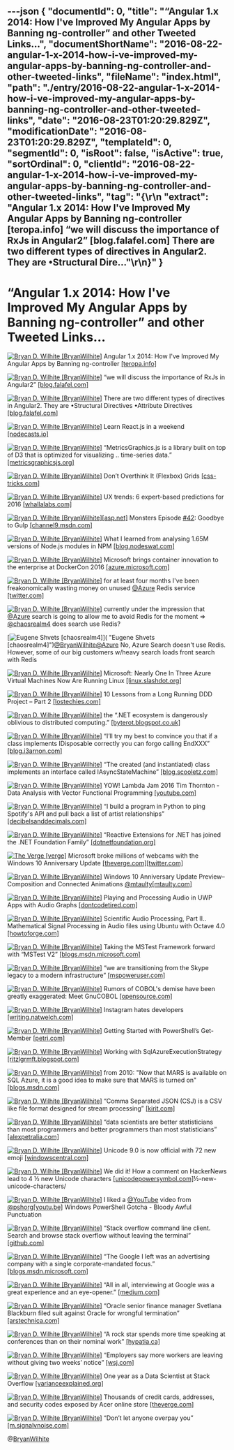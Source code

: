 ---json
{
  "documentId": 0,
  "title": "“Angular 1.x 2014: How I've Improved My Angular Apps by Banning ng-controller” and other Tweeted Links…",
  "documentShortName": "2016-08-22-angular-1-x-2014-how-i-ve-improved-my-angular-apps-by-banning-ng-controller-and-other-tweeted-links",
  "fileName": "index.html",
  "path": "./entry/2016-08-22-angular-1-x-2014-how-i-ve-improved-my-angular-apps-by-banning-ng-controller-and-other-tweeted-links",
  "date": "2016-08-23T01:20:29.829Z",
  "modificationDate": "2016-08-23T01:20:29.829Z",
  "templateId": 0,
  "segmentId": 0,
  "isRoot": false,
  "isActive": true,
  "sortOrdinal": 0,
  "clientId": "2016-08-22-angular-1-x-2014-how-i-ve-improved-my-angular-apps-by-banning-ng-controller-and-other-tweeted-links",
  "tag": "{\r\n  \"extract\": \"Angular 1.x 2014: How I've Improved My Angular Apps by Banning ng-controller [teropa.info] “we will discuss the importance of RxJs in Angular2” [blog.falafel.com] There are two different types of directives in Angular2. They are          •Structural Dire...\"\r\n}"
}
---

# “Angular 1.x 2014: How I've Improved My Angular Apps by Banning ng-controller” and other Tweeted Links…

[<img alt="Bryan D. Wilhite [BryanWilhite]" src="https://songhay.blob.core.windows.net/shared-social-twitter/BryanWilhite.jpeg">](http://t.co/UNdqV0Z1zz "Bryan D. Wilhite [BryanWilhite]") Angular 1.x 2014: How I've Improved My Angular Apps by Banning ng-controller [[teropa.info]](http://teropa.info/blog/2014/10/24/how-ive-improved-my-angular-apps-by-banning-ng-controller.html)

[<img alt="Bryan D. Wilhite [BryanWilhite]" src="https://songhay.blob.core.windows.net/shared-social-twitter/BryanWilhite.jpeg">](http://t.co/UNdqV0Z1zz "Bryan D. Wilhite [BryanWilhite]") “we will discuss the importance of RxJs in Angular2” [[blog.falafel.com]](http://blog.falafel.com/introduction-rxjs-angular2/)

[<img alt="Bryan D. Wilhite [BryanWilhite]" src="https://songhay.blob.core.windows.net/shared-social-twitter/BryanWilhite.jpeg">](http://t.co/UNdqV0Z1zz "Bryan D. Wilhite [BryanWilhite]") There are two different types of directives in Angular2. They are •Structural Directives •Attribute Directives [[blog.falafel.com]](http://blog.falafel.com/directives-in-angular2/)

[<img alt="Bryan D. Wilhite [BryanWilhite]" src="https://songhay.blob.core.windows.net/shared-social-twitter/BryanWilhite.jpeg">](http://t.co/UNdqV0Z1zz "Bryan D. Wilhite [BryanWilhite]") Learn React.js in a weekend [[nodecasts.io]](https://nodecasts.io/learn-react-js-weekend/)

[<img alt="Bryan D. Wilhite [BryanWilhite]" src="https://songhay.blob.core.windows.net/shared-social-twitter/BryanWilhite.jpeg">](http://t.co/UNdqV0Z1zz "Bryan D. Wilhite [BryanWilhite]") “MetricsGraphics.js is a library built on top of D3 that is optimized for visualizing .. time-series data.” [[metricsgraphicsjs.org]](http://metricsgraphicsjs.org/)

[<img alt="Bryan D. Wilhite [BryanWilhite]" src="https://songhay.blob.core.windows.net/shared-social-twitter/BryanWilhite.jpeg">](http://t.co/UNdqV0Z1zz "Bryan D. Wilhite [BryanWilhite]") Don’t Overthink It (Flexbox) Grids [[css-tricks.com]](https://css-tricks.com/dont-overthink-flexbox-grids/)

[<img alt="Bryan D. Wilhite [BryanWilhite]" src="https://songhay.blob.core.windows.net/shared-social-twitter/BryanWilhite.jpeg">](http://t.co/UNdqV0Z1zz "Bryan D. Wilhite [BryanWilhite]") UX trends: 6 expert-based predictions for 2016 [[whallalabs.com]](http://whallalabs.com/ux-trends-2016/)

[<img alt="Bryan D. Wilhite [BryanWilhite]" src="https://songhay.blob.core.windows.net/shared-social-twitter/BryanWilhite.jpeg">](http://t.co/UNdqV0Z1zz "Bryan D. Wilhite [BryanWilhite]")[[asp.net]](http://ASP.NET) Monsters Episode [#42](http://twitter.com/search?q=%2342): Goodbye to Gulp [[channel9.msdn.com]](https://channel9.msdn.com/Series/aspnetmonsters/ASPNET-Monsters-Episode-42-Goodbye-to-Gulp)

[<img alt="Bryan D. Wilhite [BryanWilhite]" src="https://songhay.blob.core.windows.net/shared-social-twitter/BryanWilhite.jpeg">](http://t.co/UNdqV0Z1zz "Bryan D. Wilhite [BryanWilhite]") What I learned from analysing 1.65M versions of Node.js modules in NPM [[blog.nodeswat.com]](https://blog.nodeswat.com/what-i-learned-from-analysing-1-65m-versions-of-node-js-modules-in-npm-a0299a614318)

[<img alt="Bryan D. Wilhite [BryanWilhite]" src="https://songhay.blob.core.windows.net/shared-social-twitter/BryanWilhite.jpeg">](http://t.co/UNdqV0Z1zz "Bryan D. Wilhite [BryanWilhite]") Microsoft brings container innovation to the enterprise at DockerCon 2016 [[azure.microsoft.com]](https://azure.microsoft.com/en-us/blog/microsoft-brings-container-innovation-to-the-enterprise-at-dockercon-2016/)

[<img alt="Bryan D. Wilhite [BryanWilhite]" src="https://songhay.blob.core.windows.net/shared-social-twitter/BryanWilhite.jpeg">](http://t.co/UNdqV0Z1zz "Bryan D. Wilhite [BryanWilhite]") for at least four months I've been freakonomically wasting money on unused [@Azure](http://twitter.com/Azure) Redis service [[twitter.com]](http://twitter.com/BryanWilhite/status/746063567011491840/photo/1)

[<img alt="Bryan D. Wilhite [BryanWilhite]" src="https://songhay.blob.core.windows.net/shared-social-twitter/BryanWilhite.jpeg">](http://t.co/UNdqV0Z1zz "Bryan D. Wilhite [BryanWilhite]") currently under the impression that [@Azure](http://twitter.com/Azure) search is going to allow me to avoid Redis for the moment => [@chaosrealm4](http://twitter.com/chaosrealm4) does search use Redis?

[<img alt="Eugene Shvets [chaosrealm4]" src="https://songhay.blob.core.windows.net/shared-social-twitter/chaosrealm4.jpeg">]( "Eugene Shvets [chaosrealm4]")[@BryanWilhite](http://twitter.com/BryanWilhite)[@Azure](http://twitter.com/Azure) No, Azure Search doesn't use Redis. However, some of our big customers w/heavy search loads front search with Redis

[<img alt="Bryan D. Wilhite [BryanWilhite]" src="https://songhay.blob.core.windows.net/shared-social-twitter/BryanWilhite.jpeg">](http://t.co/UNdqV0Z1zz "Bryan D. Wilhite [BryanWilhite]") Microsoft: Nearly One In Three Azure Virtual Machines Now Are Running Linux [[linux.slashdot.org]](https://linux.slashdot.org/story/16/06/21/1754243/microsoft-nearly-one-in-three-azure-virtual-machines-now-are-running-linux)

[<img alt="Bryan D. Wilhite [BryanWilhite]" src="https://songhay.blob.core.windows.net/shared-social-twitter/BryanWilhite.jpeg">](http://t.co/UNdqV0Z1zz "Bryan D. Wilhite [BryanWilhite]") 10 Lessons from a Long Running DDD Project – Part 2 [[lostechies.com]](https://lostechies.com/jimmybogard/2016/06/20/10-lessons-from-a-long-running-ddd-project-part-2/)

[<img alt="Bryan D. Wilhite [BryanWilhite]" src="https://songhay.blob.core.windows.net/shared-social-twitter/BryanWilhite.jpeg">](http://t.co/UNdqV0Z1zz "Bryan D. Wilhite [BryanWilhite]") the “.NET ecosystem is dangerously oblivious to distributed computing.” [[byterot.blogspot.co.uk]](http://byterot.blogspot.co.uk/2016/06/after-all-it-might-not-matter-commentary-status-of-dotnet-dotnetcore-csharp-oss-fsharp-dnx.html)

[<img alt="Bryan D. Wilhite [BryanWilhite]" src="https://songhay.blob.core.windows.net/shared-social-twitter/BryanWilhite.jpeg">](http://t.co/UNdqV0Z1zz "Bryan D. Wilhite [BryanWilhite]") “I’ll try my best to convince you that if a class implements IDisposable correctly you can forgo calling EndXXX” [[blog.i3arnon.com]](http://blog.i3arnon.com/2016/06/13/idisposable-trumps-apm/)

[<img alt="Bryan D. Wilhite [BryanWilhite]" src="https://songhay.blob.core.windows.net/shared-social-twitter/BryanWilhite.jpeg">](http://t.co/UNdqV0Z1zz "Bryan D. Wilhite [BryanWilhite]") “The created (and instantiated) class implements an interface called IAsyncStateMachine” [[blog.scooletz.com]](https://blog.scooletz.com/2016/06/13/rise-of-the-iasyncstatemachines/)

[<img alt="Bryan D. Wilhite [BryanWilhite]" src="https://songhay.blob.core.windows.net/shared-social-twitter/BryanWilhite.jpeg">](http://t.co/UNdqV0Z1zz "Bryan D. Wilhite [BryanWilhite]") YOW! Lambda Jam 2016 Tim Thornton - Data Analysis with Vector Functional Programming [[youtube.com]](https://www.youtube.com/watch?v=ZGIPmC6wi7E)

[<img alt="Bryan D. Wilhite [BryanWilhite]" src="https://songhay.blob.core.windows.net/shared-social-twitter/BryanWilhite.jpeg">](http://t.co/UNdqV0Z1zz "Bryan D. Wilhite [BryanWilhite]") “I build a program in Python to ping Spotify's API and pull back a list of artist relationships” [[decibelsanddecimals.com]](http://www.decibelsanddecimals.com/dbdblog/2016/6/13/spotify-related-artists)

[<img alt="Bryan D. Wilhite [BryanWilhite]" src="https://songhay.blob.core.windows.net/shared-social-twitter/BryanWilhite.jpeg">](http://t.co/UNdqV0Z1zz "Bryan D. Wilhite [BryanWilhite]") “Reactive Extensions for .NET has joined the .NET Foundation Family” [[dotnetfoundation.org]](http://www.dotnetfoundation.org/blog/rx-net-welcome)

[<img alt="The Verge [verge]" src="https://songhay.blob.core.windows.net/shared-social-twitter/verge.jpg">](http://t.co/W2SFxIXkC4 "The Verge [verge]") Microsoft broke millions of webcams with the Windows 10 Anniversary Update [[theverge.com]](http://www.theverge.com/2016/8/19/12562780/microsoft-windows-10-anniversary-update-webcam-freezing)[[twitter.com]](https://twitter.com/verge/status/766763038347231232/photo/1)

[<img alt="Bryan D. Wilhite [BryanWilhite]" src="https://songhay.blob.core.windows.net/shared-social-twitter/BryanWilhite.jpeg">](http://t.co/UNdqV0Z1zz "Bryan D. Wilhite [BryanWilhite]") Windows 10 Anniversary Update Preview–Composition and Connected Animations [@mtaulty](http://twitter.com/mtaulty)[[mtaulty.com]](https://mtaulty.com/2016/06/17/windows-10-anniversary-update-preview-composition-and-connected-animations/)

[<img alt="Bryan D. Wilhite [BryanWilhite]" src="https://songhay.blob.core.windows.net/shared-social-twitter/BryanWilhite.jpeg">](http://t.co/UNdqV0Z1zz "Bryan D. Wilhite [BryanWilhite]") Playing and Processing Audio in UWP Apps with Audio Graphs [[dontcodetired.com]](http://dontcodetired.com/blog/post/Playing-and-Processing-Audio-in-UWP-Apps-with-Audio-Graphs)

[<img alt="Bryan D. Wilhite [BryanWilhite]" src="https://songhay.blob.core.windows.net/shared-social-twitter/BryanWilhite.jpeg">](http://t.co/UNdqV0Z1zz "Bryan D. Wilhite [BryanWilhite]") Scientific Audio Processing, Part II.. Mathematical Signal Processing in Audio files using Ubuntu with Octave 4.0 [[howtoforge.com]](https://www.howtoforge.com/tutorial/octave-audio-signal-processing-ubuntu/)

[<img alt="Bryan D. Wilhite [BryanWilhite]" src="https://songhay.blob.core.windows.net/shared-social-twitter/BryanWilhite.jpeg">](http://t.co/UNdqV0Z1zz "Bryan D. Wilhite [BryanWilhite]") Taking the MSTest Framework forward with “MSTest V2” [[blogs.msdn.microsoft.com]](https://blogs.msdn.microsoft.com/visualstudioalm/2016/06/17/taking-the-mstest-framework-forward-with-mstest-v2/)

[<img alt="Bryan D. Wilhite [BryanWilhite]" src="https://songhay.blob.core.windows.net/shared-social-twitter/BryanWilhite.jpeg">](http://t.co/UNdqV0Z1zz "Bryan D. Wilhite [BryanWilhite]") “we are transitioning from the Skype legacy to a modern infrastructure” [[mspoweruser.com]](http://mspoweruser.com/microsoft-is-transitioning-skype-to-a-modern-infrastructure-from-the-legacy-infrastructure/)

[<img alt="Bryan D. Wilhite [BryanWilhite]" src="https://songhay.blob.core.windows.net/shared-social-twitter/BryanWilhite.jpeg">](http://t.co/UNdqV0Z1zz "Bryan D. Wilhite [BryanWilhite]") Rumors of COBOL's demise have been greatly exaggerated: Meet GnuCOBOL [[opensource.com]](https://opensource.com/life/16/6/meet-gnucobol)

[<img alt="Bryan D. Wilhite [BryanWilhite]" src="https://songhay.blob.core.windows.net/shared-social-twitter/BryanWilhite.jpeg">](http://t.co/UNdqV0Z1zz "Bryan D. Wilhite [BryanWilhite]") Instagram hates developers [[writing.natwelch.com]](https://writing.natwelch.com/post/585)

[<img alt="Bryan D. Wilhite [BryanWilhite]" src="https://songhay.blob.core.windows.net/shared-social-twitter/BryanWilhite.jpeg">](http://t.co/UNdqV0Z1zz "Bryan D. Wilhite [BryanWilhite]") Getting Started with PowerShell’s Get-Member [[petri.com]](https://www.petri.com/getting-started-with-powershells-get-member)

[<img alt="Bryan D. Wilhite [BryanWilhite]" src="https://songhay.blob.core.windows.net/shared-social-twitter/BryanWilhite.jpeg">](http://t.co/UNdqV0Z1zz "Bryan D. Wilhite [BryanWilhite]") Working with SqlAzureExecutionStrategy [[ritzlgrmft.blogspot.com]](http://ritzlgrmft.blogspot.com/2014/03/working-with-sqlazureexecutionstrategy.html)

[<img alt="Bryan D. Wilhite [BryanWilhite]" src="https://songhay.blob.core.windows.net/shared-social-twitter/BryanWilhite.jpeg">](http://t.co/UNdqV0Z1zz "Bryan D. Wilhite [BryanWilhite]") from 2010: "Now that MARS is available on SQL Azure, it is a good idea to make sure that MARS is turned on" [[blogs.msdn.com]](http://blogs.msdn.com/b/adonet/archive/2010/06/09/remember-to-re-enable-mars-in-your-sql-azure-based-ef-apps.aspx)

[<img alt="Bryan D. Wilhite [BryanWilhite]" src="https://songhay.blob.core.windows.net/shared-social-twitter/BryanWilhite.jpeg">](http://t.co/UNdqV0Z1zz "Bryan D. Wilhite [BryanWilhite]") “Comma Separated JSON (CSJ) is a CSV like file format designed for stream processing” [[kirit.com]](http://www.kirit.com/Comma%20Separated%20JSON)

[<img alt="Bryan D. Wilhite [BryanWilhite]" src="https://songhay.blob.core.windows.net/shared-social-twitter/BryanWilhite.jpeg">](http://t.co/UNdqV0Z1zz "Bryan D. Wilhite [BryanWilhite]") “data scientists are better statisticians than most programmers and better programmers than most statisticians” [[alexpetralia.com]](http://alexpetralia.com/posts/2016/3/3/reclaiming-the-term-data-science)

[<img alt="Bryan D. Wilhite [BryanWilhite]" src="https://songhay.blob.core.windows.net/shared-social-twitter/BryanWilhite.jpeg">](http://t.co/UNdqV0Z1zz "Bryan D. Wilhite [BryanWilhite]") Unicode 9.0 is now official with 72 new emoji [[windowscentral.com]](http://www.windowscentral.com/unicode-90-now-official-72-new-emoji)

[<img alt="Bryan D. Wilhite [BryanWilhite]" src="https://songhay.blob.core.windows.net/shared-social-twitter/BryanWilhite.jpeg">](http://t.co/UNdqV0Z1zz "Bryan D. Wilhite [BryanWilhite]") We did it! How a comment on HackerNews lead to 4 ½ new Unicode characters [[unicodepowersymbol.com]](http://unicodepowersymbol.com/we-did-it-how-a-comment-on-hackernews-lead-to-4-)½-new-unicode-characters/

[<img alt="Bryan D. Wilhite [BryanWilhite]" src="https://songhay.blob.core.windows.net/shared-social-twitter/BryanWilhite.jpeg">](http://t.co/UNdqV0Z1zz "Bryan D. Wilhite [BryanWilhite]") I liked a [@YouTube](http://twitter.com/YouTube) video from [@pshorg](http://twitter.com/pshorg)[[youtu.be]](http://youtu.be/5aW-dQGaYfM?a) Windows PowerShell Gotcha - Bloody Awful Punctuation

[<img alt="Bryan D. Wilhite [BryanWilhite]" src="https://songhay.blob.core.windows.net/shared-social-twitter/BryanWilhite.jpeg">](http://t.co/UNdqV0Z1zz "Bryan D. Wilhite [BryanWilhite]") “Stack overflow command line client. Search and browse stack overflow without leaving the terminal” [[github.com]](https://github.com/gautamkrishnar/socli)

[<img alt="Bryan D. Wilhite [BryanWilhite]" src="https://songhay.blob.core.windows.net/shared-social-twitter/BryanWilhite.jpeg">](http://t.co/UNdqV0Z1zz "Bryan D. Wilhite [BryanWilhite]") “The Google I left was an advertising company with a single corporate-mandated focus.” [[blogs.msdn.microsoft.com]](https://blogs.msdn.microsoft.com/jw_on_tech/2012/03/13/why-i-left-google/)

[<img alt="Bryan D. Wilhite [BryanWilhite]" src="https://songhay.blob.core.windows.net/shared-social-twitter/BryanWilhite.jpeg">](http://t.co/UNdqV0Z1zz "Bryan D. Wilhite [BryanWilhite]") “All in all, interviewing at Google was a great experience and an eye-opener.” [[medium.com]](https://medium.com/@tomgoldenberg/my-google-interview-and-lessons-learned-43109881c521)

[<img alt="Bryan D. Wilhite [BryanWilhite]" src="https://songhay.blob.core.windows.net/shared-social-twitter/BryanWilhite.jpeg">](http://t.co/UNdqV0Z1zz "Bryan D. Wilhite [BryanWilhite]") “Oracle senior finance manager Svetlana Blackburn filed suit against Oracle for wrongful termination” [[arstechnica.com]](http://arstechnica.com/information-technology/2016/06/oracle-boosts-cloud-sales-but-at-expense-of-java-and-everything-else/)

[<img alt="Bryan D. Wilhite [BryanWilhite]" src="https://songhay.blob.core.windows.net/shared-social-twitter/BryanWilhite.jpeg">](http://t.co/UNdqV0Z1zz "Bryan D. Wilhite [BryanWilhite]") “A rock star spends more time speaking at conferences than on their nominal work” [[hypatia.ca]](https://hypatia.ca/2016/06/21/no-more-rock-stars/)

[<img alt="Bryan D. Wilhite [BryanWilhite]" src="https://songhay.blob.core.windows.net/shared-social-twitter/BryanWilhite.jpeg">](http://t.co/UNdqV0Z1zz "Bryan D. Wilhite [BryanWilhite]") “Employers say more workers are leaving without giving two weeks’ notice” [[wsj.com]](http://www.wsj.com/articles/is-it-ever-ok-to-quit-on-the-spot-1466531589)

[<img alt="Bryan D. Wilhite [BryanWilhite]" src="https://songhay.blob.core.windows.net/shared-social-twitter/BryanWilhite.jpeg">](http://t.co/UNdqV0Z1zz "Bryan D. Wilhite [BryanWilhite]") One year as a Data Scientist at Stack Overflow [[varianceexplained.org]](http://varianceexplained.org/r/year_data_scientist/)

[<img alt="Bryan D. Wilhite [BryanWilhite]" src="https://songhay.blob.core.windows.net/shared-social-twitter/BryanWilhite.jpeg">](http://t.co/UNdqV0Z1zz "Bryan D. Wilhite [BryanWilhite]") Thousands of credit cards, addresses, and security codes exposed by Acer online store [[theverge.com]](http://www.theverge.com/2016/6/20/11975464/acer-online-store-credit-card-address-information-security-code)

[<img alt="Bryan D. Wilhite [BryanWilhite]" src="https://songhay.blob.core.windows.net/shared-social-twitter/BryanWilhite.jpeg">](http://t.co/UNdqV0Z1zz "Bryan D. Wilhite [BryanWilhite]") “Don’t let anyone overpay you” [[m.signalvnoise.com]](https://m.signalvnoise.com/bigger-prices-bigger-problems-72820249456f)

@[BryanWilhite](https://twitter.com/BryanWilhite)
